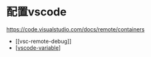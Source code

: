 # 配置vscode

https://code.visualstudio.com/docs/remote/containers

- [[vsc-remote-debug]]
- [[vscode-variable]]

[//begin]: # "Autogenerated link references for markdown compatibility"
[remote-debug]: ../visual-studio/vs-remote-debug.md "remote debug with visual studio"
[vscode-variable]: vscode-variable.md "vscode-variable"
[//end]: # "Autogenerated link references"